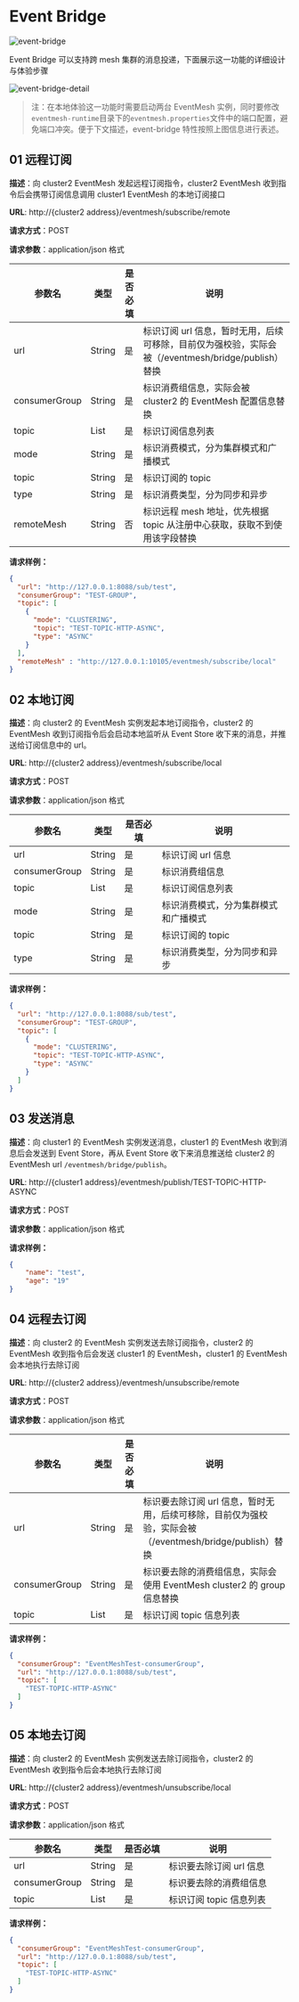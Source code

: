 # Event Bridge

![event-bridge](/images/eventmesh-bridge.png)

Event Bridge 可以支持跨 mesh 集群的消息投递，下面展示这一功能的详细设计与体验步骤

![event-bridge-detail](/images/design-document/event-bridge-detail.png)

> 注：在本地体验这一功能时需要启动两台 EventMesh 实例，同时要修改`eventmesh-runtime`目录下的`eventmesh.properties`文件中的端口配置，避免端口冲突。便于下文描述，event-bridge 特性按照上图信息进行表述。

## 01 远程订阅

**描述**：向 cluster2 EventMesh 发起远程订阅指令，cluster2 EventMesh 收到指令后会携带订阅信息调用 cluster1 EventMesh 的本地订阅接口

**URL**: http://{cluster2 address}/eventmesh/subscribe/remote

**请求方式**：POST

**请求参数**：application/json 格式

| 参数名        | 类型   | 是否必填 | 说明                                                         |
| ------------- | ------ | -------- | ------------------------------------------------------------ |
| url           | String | 是       | 标识订阅 url 信息，暂时无用，后续可移除，目前仅为强校验，实际会被（/eventmesh/bridge/publish）替换 |
| consumerGroup | String | 是       | 标识消费组信息，实际会被 cluster2 的 EventMesh 配置信息替换      |
| topic         | List   | 是       | 标识订阅信息列表                                             |
| mode          | String | 是       | 标识消费模式，分为集群模式和广播模式                         |
| topic         | String | 是       | 标识订阅的 topic                                              |
| type          | String | 是       | 标识消费类型，分为同步和异步                                 |
| remoteMesh    | String | 否       | 标识远程 mesh 地址，优先根据 topic 从注册中心获取，获取不到使用该字段替换 |

**请求样例：**

```json
{
  "url": "http://127.0.0.1:8088/sub/test",
  "consumerGroup": "TEST-GROUP",
  "topic": [
    {
      "mode": "CLUSTERING",
      "topic": "TEST-TOPIC-HTTP-ASYNC",
      "type": "ASYNC"
    }
  ],
  "remoteMesh" : "http://127.0.0.1:10105/eventmesh/subscribe/local"
}
```

## 02 本地订阅

**描述**：向 cluster2 的 EventMesh 实例发起本地订阅指令，cluster2 的 EventMesh 收到订阅指令后会启动本地监听从 Event Store 收下来的消息，并推送给订阅信息中的 url。

**URL**: http://{cluster2 address}/eventmesh/subscribe/local

**请求方式**：POST

**请求参数**：application/json 格式

| 参数名        | 类型   | 是否必填 | 说明                                 |
| ------------- | ------ | -------- | ------------------------------------ |
| url           | String | 是       | 标识订阅 url 信息                      |
| consumerGroup | String | 是       | 标识消费组信息                       |
| topic         | List   | 是       | 标识订阅信息列表                     |
| mode          | String | 是       | 标识消费模式，分为集群模式和广播模式 |
| topic         | String | 是       | 标识订阅的 topic                      |
| type          | String | 是       | 标识消费类型，分为同步和异步         |

**请求样例：**

```JSON
{
  "url": "http://127.0.0.1:8088/sub/test",
  "consumerGroup": "TEST-GROUP",
  "topic": [
    {
      "mode": "CLUSTERING",
      "topic": "TEST-TOPIC-HTTP-ASYNC",
      "type": "ASYNC"
    }
  ]
}
```

## 03 发送消息

**描述**：向 cluster1 的 EventMesh 实例发送消息，cluster1 的 EventMesh 收到消息后会发送到 Event Store，再从 Event Store 收下来消息推送给 cluster2 的 EventMesh url `/eventmesh/bridge/publish`。

**URL**: http://{cluster1 address}/eventmesh/publish/TEST-TOPIC-HTTP-ASYNC

**请求方式**：POST

**请求参数**：application/json 格式

**请求样例：**

```json
{
    "name": "test",
    "age": "19"
}
```

## 04 远程去订阅

**描述**：向 cluster2 的 EventMesh 实例发送去除订阅指令，cluster2 的 EventMesh 收到指令后会发送 cluster1 的 EventMesh，cluster1 的 EventMesh 会本地执行去除订阅

**URL**: http://{cluster2 address}/eventmesh/unsubscribe/remote

**请求方式**：POST

**请求参数**：application/json 格式

| 参数名        | 类型   | 是否必填 | 说明                                                         |
| ------------- | ------ | -------- | ------------------------------------------------------------ |
| url           | String | 是       | 标识要去除订阅 url 信息，暂时无用，后续可移除，目前仅为强校验，实际会被（/eventmesh/bridge/publish）替换 |
| consumerGroup | String | 是       | 标识要去除的消费组信息，实际会使用 EventMesh cluster2 的 group 信息替换 |
| topic         | List   | 是       | 标识订阅 topic 信息列表                                        |

**请求样例：**

```json
{
  "consumerGroup": "EventMeshTest-consumerGroup",
  "url": "http://127.0.0.1:8088/sub/test",
  "topic": [
    "TEST-TOPIC-HTTP-ASYNC"
  ]
}
```

## 05 本地去订阅

**描述**：向 cluster2 的 EventMesh 实例发送去除订阅指令，cluster2 的 EventMesh 收到指令后会本地执行去除订阅

**URL**: http://{cluster2 address}/eventmesh/unsubscribe/local

**请求方式**：POST

**请求参数**：application/json 格式

| 参数名        | 类型   | 是否必填 | 说明                   |
| ------------- | ------ | -------- | ---------------------- |
| url           | String | 是       | 标识要去除订阅 url 信息  |
| consumerGroup | String | 是       | 标识要去除的消费组信息 |
| topic         | List   | 是       | 标识订阅 topic 信息列表  |

**请求样例：**

```json
{
  "consumerGroup": "EventMeshTest-consumerGroup",
  "url": "http://127.0.0.1:8088/sub/test",
  "topic": [
    "TEST-TOPIC-HTTP-ASYNC"
  ]
}
```
